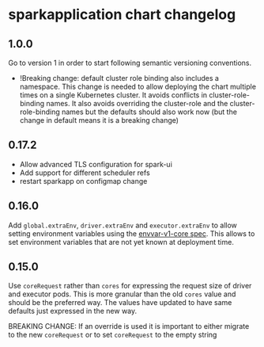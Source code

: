# sparkapplication chart changelog

## 1.0.0

Go to version 1 in order to start following semantic versioning conventions.

- !Breaking change: default cluster role binding also includes a namespace.
This change is needed to allow deploying the chart multiple times on a single Kubernetes cluster.
It avoids conflicts in cluster-role-binding names. It also avoids overriding the cluster-role and the cluster-role-binding names
but the defaults should also work now (but the change in default means it is a breaking change)

## 0.17.2
- Allow advanced TLS configuration for spark-ui
- Add support for different scheduler refs
- restart sparkapp on configmap change

## 0.16.0

Add `global.extraEnv`, `driver.extraEnv` and `executor.extraEnv` to allow setting environment variables
using the [envvar-v1-core spec](https://kubernetes.io/docs/reference/generated/kubernetes-api/v1.24/#envvar-v1-core).
This allows to set environment variables that are not yet known at deployment time.

## 0.15.0

Use `coreRequest` rather than `cores` for expressing the request size of driver and executor pods.
This is more granular than the old `cores` value and should be the preferred way. The values have
updated to have same defaults just expressed in the new way.

BREAKING CHANGE: If an override is used it is important to either migrate to the new `coreRequest`
or to set `coreRequest` to the empty string
